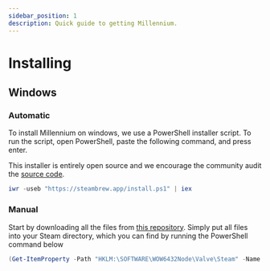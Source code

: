 ```yaml
---
sidebar_position: 1
description: Quick guide to getting Millennium.
---
```


# Installing

## Windows

### Automatic
To install Millennium on windows, we use a PowerShell installer script. To run the script, open PowerShell, paste the following command, and press enter.

This installer is entirely open source and we encourage the community audit the [source code](https://steambrew.app/install.ps1). 

```powershell
iwr -useb "https://steambrew.app/install.ps1" | iex
```

### Manual

Start by downloading all the files from [this repository](https://github.com/SteamClientHomebrew/Millennium/releases/latest). Simply put all files into your Steam directory, which you can find by running the PowerShell command below

```powershell
(Get-ItemProperty -Path "HKLM:\SOFTWARE\WOW6432Node\Valve\Steam" -Name "InstallPath").InstallPath
```
